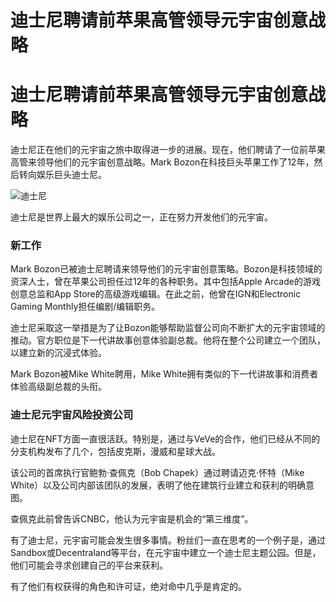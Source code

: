 # 迪士尼聘请前苹果高管领导元宇宙创意战略


# 迪士尼聘请前苹果高管领导元宇宙创意战略

迪士尼正在他们的元宇宙之旅中取得进一步的进展。现在，他们聘请了一位前苹果高管来领导他们的元宇宙创意战略。Mark Bozon在科技巨头苹果工作了12年，然后转向娱乐巨头迪士尼。

![迪士尼](https://pics5.baidu.com/feed/00e93901213fb80e69c249f7eb715d24b938942d.jpeg?token=3ae03730688f7bdcfb706725caceb3e9)

迪士尼是世界上最大的娱乐公司之一，正在努力开发他们的元宇宙。

### 新工作

Mark Bozon已被迪士尼聘请来领导他们的元宇宙创意策略。Bozon是科技领域的资深人士，曾在苹果公司担任过12年的各种职务。其中包括Apple Arcade的游戏创意总监和App Store的高级游戏编辑。在此之前，他曾在IGN和Electronic Gaming Monthly担任编剧/编辑职务。

迪士尼采取这一举措是为了让Bozon能够帮助监督公司向不断扩大的元宇宙领域的推动。官方职位是下一代讲故事创意体验副总裁。他将在整个公司建立一个团队，以建立新的沉浸式体验。

Mark Bozon被Mike White聘用，Mike White拥有类似的下一代讲故事和消费者体验高级副总裁的头衔。

### 迪士尼元宇宙风险投资公司

迪士尼在NFT方面一直很活跃。特别是，通过与VeVe的合作，他们已经从不同的分支机构发布了几个，包括皮克斯，漫威和星球大战。

该公司的首席执行官鲍勃·查佩克（Bob Chapek）通过聘请迈克·怀特（Mike White）以及公司内部该团队的发展，表明了他在建筑行业建立和获利的明确意图。

查佩克此前曾告诉CNBC，他认为元宇宙是机会的“第三维度”。

有了迪士尼，元宇宙可能会发生很多事情。粉丝们一直在思考的一个例子是，通过Sandbox或Decentraland等平台，在元宇宙中建立一个迪士尼主题公园。但是，他们可能会寻求创建自己的平台来获利。

有了他们有权获得的角色和许可证，绝对命中几乎是肯定的。
